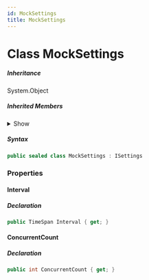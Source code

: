 ```yaml
---
id: MockSettings
title: MockSettings
---
```


# Class MockSettings



<div class="inheritance">

##### Inheritance

<div class="level" style={{"--data-index": 0}}>
System.Object
</div>
</div>

##### Inherited Members

<details>
<summary>Show</summary>
</details>

##### Syntax

```cs
public sealed class MockSettings : ISettings
```


### Properties

#### Interval

##### Declaration

```cs
public TimeSpan Interval { get; }
```
#### ConcurrentCount

##### Declaration

```cs
public int ConcurrentCount { get; }
```
